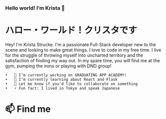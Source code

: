 ### Hello world! I’m Krista :wave:
# ハロー・ワールド！クリスタです

Hey! I'm Krista Strucke. I'm a passionate Full-Stack developer new to the scene and looking to make great things. I love to code in my free time. I live for the struggle of throwing myself into uncharted territory and  the satisfaction of finding my way out.
In my spare time, you will find me at the gym, pumping the irons or playing with DND group!


	•	💪 I’m currently working on GRADUATING APP ACADEMY!
	•	🌱 I’m currently learning about React and Flask
	•	👯 Let me know if you'd like to collaborate on something
	•	⚡ Fun fact: I lived in Tokyo and speak Japanese
	
  
  # 📫 Find me
  
<!--
**kurikurichan/kurikurichan** is a ✨ _special_ ✨ repository because its `README.md` (this file) appears on your GitHub profile.

Here are some ideas to get you started:

- 🔭 I’m currently working on ...
- 🌱 I’m currently learning ...
- 👯 I’m looking to collaborate on ...
- 🤔 I’m looking for help with ...
- 💬 Ask me about ...
- 📫 How to reach me: ...
- 😄 Pronouns: ...
- ⚡ Fun fact: ...
-->
